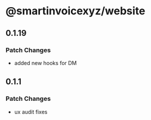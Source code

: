 # @smartinvoicexyz/website

## 0.1.19

### Patch Changes

- added new hooks for DM

## 0.1.1

### Patch Changes

- ux audit fixes
